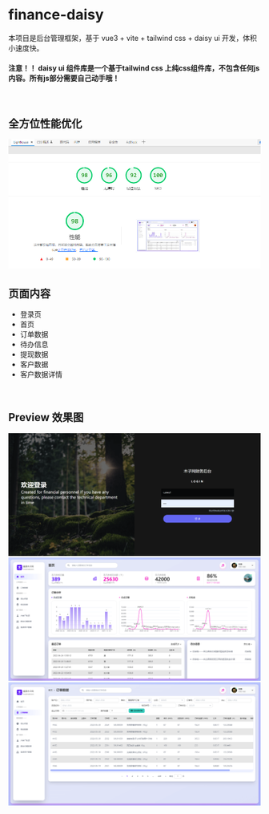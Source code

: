 # finance-daisy

本项目是后台管理框架，基于 vue3 + vite + tailwind css + daisy ui 开发，体积小速度快。

#### 注意！！ daisy ui 组件库是一个基于tailwind css 上纯css组件库，不包含任何js内容。所有js部分需要自己动手哦！

<br>

## 全方位性能优化

![](/src/assets/img-md/lighthouse.png)

## 页面内容

* 登录页
* 首页
* 订单数据
* 待办信息
* 提现数据
* 客户数据
* 客户数据详情

<br>

## Preview 效果图
![](/src/assets/img-md/login.png)
![](/src/assets/img-md/home.png)
![](/src/assets/img-md/list.png)




